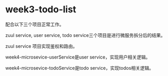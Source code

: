 # week3-todo-list

配合以下三个项目正常工作。

zuul service, user service, todo service三个项目是进行微服务拆分后的结果。

zuul service 项目实现鉴权和路由。

week4-microsevice-userService是user service，实现用户相关逻辑。

week4-microsevice-todoService是todo service，实现todos相关逻辑。
